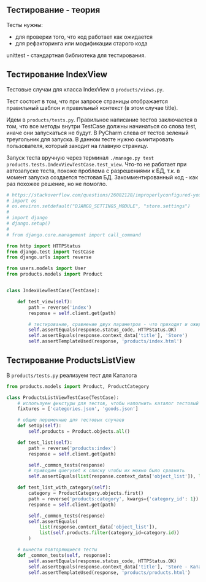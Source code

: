 ## Тестирование - теория

Тесты нужны:
- для проверки того, что код работает как ожидается
- для рефакторинга или модификации старого кода

unittest - стандартная библиотека для тестирования.

## Тестирование IndexView
Тестовые случаи для класса IndexView в `products/views.py`.

Тест состоит в том, что при запросе страницы отображается правильный шаблон и правильный контекст (в этом случае title).

Идем в `products/tests.py`. Правильное написание тестов заключается в том, что все методы внутри TestCase должны начинаться со слова test, иначе они запускаться не будут. В PyCharm слева от тестов зеленый треугольник для запуска. В данном тесте нужно сымитировать пользователя, который заходит на главную страницу.

Запуск теста вручную через терминал `./manage.py test products.tests.IndexViewTestCase.test_view`. Что-то не работает при автозапуске теста, похоже проблема с разрешениями к БД, т.к. в момент запуска создается тестовая БД. Закомментированный код - как раз похожее решение, но не помогло.
```python
# https://stackoverflow.com/questions/26082128/improperlyconfigured-you-must-either-define-the-environment-variable-django-set
# import os
# os.environ.setdefault("DJANGO_SETTINGS_MODULE", "store.settings")
#
# import django
# django.setup()
#
# from django.core.management import call_command

from http import HTTPStatus
from django.test import TestCase
from django.urls import reverse

from users.models import User
from products.models import Product


class IndexViewTestCase(TestCase):

    def test_view(self):
        path = reverse('index')
        response = self.client.get(path)

        # тестирование, сравнение двух параметров - что приходит и ожидаемое
        self.assertEquals(response.status_code, HTTPStatus.OK)
        self.assertEquals(response.context_data['title'], 'Store')
        self.assertTemplateUsed(response, 'products/index.html')
```

## Тестирование ProductsListView
В `products/tests.py` реализуем тест для Каталога
```python
from products.models import Product, ProductCategory

class ProductsListViewTestCase(TestCase):
    # используем фикстуры для тестов, чтобы наполнить каталог тестовый
    fixtures = ['categories.json', 'goods.json']

    # общие переменные для тестовых случаев
    def setUp(self):
        self.products = Product.objects.all()

    def test_list(self):
        path = reverse('products:index')
        response = self.client.get(path)

        self._common_tests(response)
        # приводим queryset к списку чтобы их можно было сравнить
        self.assertEquals(list(response.context_data['object_list']), list(self.products[:3]))

    def test_list_with_category(self):
        category = ProductCategory.objects.first()
        path = reverse('products:category', kwargs={'category_id': 1})
        response = self.client.get(path)

        self._common_tests(response)
        self.assertEquals(
            list(response.context_data['object_list']),
            list(self.products.filter(category_id=category.id))
        )

    # вынести повторяющиеся тесты
    def _common_tests(self, response):
        self.assertEquals(response.status_code, HTTPStatus.OK)
        self.assertEquals(response.context_data['title'], 'Store - Каталог')
        self.assertTemplateUsed(response, 'products/products.html')
```



